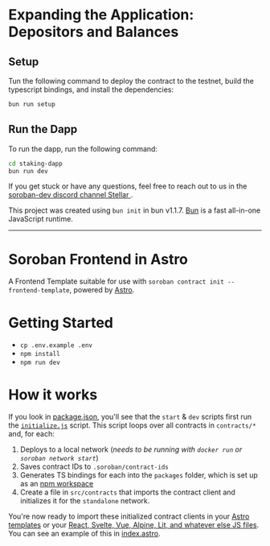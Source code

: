 # Expanding the Application: Depositors and Balances

## Setup

Tun the following command to deploy the contract to the testnet, build the typescript bindings, and install the dependencies:

```bash
bun run setup
```

## Run the Dapp

To run the dapp, run the following command:

```bash
cd staking-dapp
bun run dev
```

If you get stuck or have any questions, feel free to reach out to us in the [soroban-dev discord channel Stellar ](https://discord.com/channels/897514728459468821/1037066367326752818).

This project was created using `bun init` in bun v1.1.7. [Bun](https://bun.sh) is a fast all-in-one JavaScript runtime.


---
<!-- The following is the Frontend Template's README.md -->

# Soroban Frontend in Astro

A Frontend Template suitable for use with `soroban contract init --frontend-template`, powered by [Astro](https://astro.build/).

# Getting Started

- `cp .env.example .env`
- `npm install`
- `npm run dev`

# How it works

If you look in [package.json](./package.json), you'll see that the `start` & `dev` scripts first run the [`initialize.js`](./initialize.js) script. This script loops over all contracts in `contracts/*` and, for each:

1. Deploys to a local network (_needs to be running with `docker run` or `soroban network start`_)
2. Saves contract IDs to `.soroban/contract-ids`
3. Generates TS bindings for each into the `packages` folder, which is set up as an [npm workspace](https://docs.npmjs.com/cli/v10/configuring-npm/package-json#workspaces)
4. Create a file in `src/contracts` that imports the contract client and initializes it for the `standalone` network.

You're now ready to import these initialized contract clients in your [Astro templates](https://docs.astro.build/en/core-concepts/astro-syntax/) or your [React, Svelte, Vue, Alpine, Lit, and whatever else JS files](https://docs.astro.build/en/core-concepts/framework-components/#official-ui-framework-integrations). You can see an example of this in [index.astro](./src/pages/index.astro).
